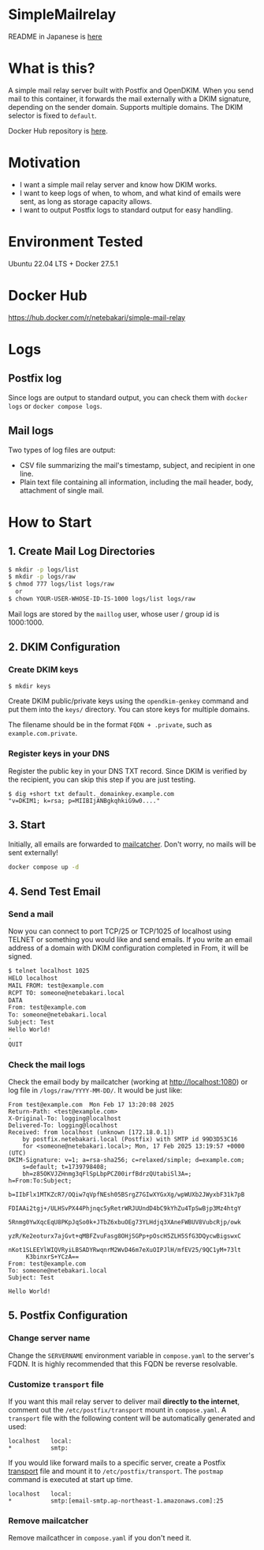 # SimpleMailrelay
README in Japanese is [here](README_JP.md)

# What is this?
A simple mail relay server built with Postfix and OpenDKIM. When you send mail to this container, it forwards the mail externally with a DKIM signature, depending on the sender domain. Supports multiple domains. The DKIM selector is fixed to `default`.

Docker Hub repository is [here](https://hub.docker.com/r/netebakari/ubuntu-postfix-opendkim).

# Motivation
* I want a simple mail relay server and know how DKIM works.
* I want to keep logs of when, to whom, and what kind of emails were sent, as long as storage capacity allows.
* I want to output Postfix logs to standard output for easy handling.

# Environment Tested
Ubuntu 22.04 LTS + Docker 27.5.1

# Docker Hub
https://hub.docker.com/r/netebakari/simple-mail-relay


# Logs
## Postfix log
Since logs are output to standard output, you can check them with `docker logs` or `docker compose logs`.

## Mail logs
Two types of log files are output:
* CSV file summarizing the mail's timestamp, subject, and recipient in one line.
* Plain text file containing all information, including the mail header, body, attachment of single mail.


# How to Start
## 1. Create Mail Log Directories
```sh
$ mkdir -p logs/list
$ mkdir -p logs/raw
$ chmod 777 logs/list logs/raw
  or
$ chown YOUR-USER-WHOSE-ID-IS-1000 logs/list logs/raw
```

Mail logs are stored by the `maillog` user, whose user / group id is 1000:1000.

## 2. DKIM Configuration
### Create DKIM keys
```sh
$ mkdir keys
```

Create DKIM public/private keys using the `opendkim-genkey` command and put them into the `keys/` directory. You can store keys for multiple domains.

The filename should be in the format `FQDN + .private`, such as `example.com.private`.

### Register keys in your DNS
Register the public key in your DNS TXT record. Since DKIM is verified by the recipient, you can skip this step if you are just testing.

```
$ dig +short txt default._domainkey.example.com
"v=DKIM1; k=rsa; p=MIIBIjANBgkqhkiG9w0...."
```

## 3. Start
Initially, all emails are forwarded to [mailcatcher](https://hub.docker.com/r/schickling/mailcatcher/). Don't worry, no mails will be sent externally!

```sh
docker compose up -d
```

## 4. Send Test Email
### Send a mail
Now you can connect to port TCP/25 or TCP/1025 of localhost using TELNET or something you would like and send emails. If you write an email address of a domain with DKIM configuration completed in From, it will be signed.

```sh
$ telnet localhost 1025
HELO localhost
MAIL FROM: test@example.com
RCPT TO: someone@netebakari.local
DATA
From: test@example.com
To: someone@netebakari.local
Subject: Test
Hello World!
.
QUIT
```

### Check the mail logs
Check the email body by mailcatcher (working at [http://localhost:1080](http://localhost:1080)) or log file in `/logs/raw/YYYY-MM-DD/`. It would be just like:

```
From test@example.com  Mon Feb 17 13:20:08 2025
Return-Path: <test@example.com>
X-Original-To: logging@localhost
Delivered-To: logging@localhost
Received: from localhost (unknown [172.18.0.1])
	by postfix.netebakari.local (Postfix) with SMTP id 99D3D53C16
	for <someone@netebakari.local>; Mon, 17 Feb 2025 13:19:57 +0000 (UTC)
DKIM-Signature: v=1; a=rsa-sha256; c=relaxed/simple; d=example.com;
	s=default; t=1739798408;
	bh=z85OKVJZHnmg3qFlSpLbpPCZ00irfBdrzQUtabiSl3A=; h=From:To:Subject;
	b=IIbFlx1MTKZcR7/OQiw7qVpfNEsh05BSrgZ7GIwXYGxXg/wpWUXb2JWyxbF31k7pB
	 FDIAAi2tgj+/ULHSvPX44Phjnqc5yRetrWRJUUndD4bC9kYhZu4TpSwBjp3Mz4htgY
	 5Rnmg0YwXqcEqU8PKpJqSo0k+JTbZ6xbuOEg73YLHdjq3XAneFWBUV8VubcRjp/owk
	 yzR/Ke2eoturx7ajGvt+qMBFZvuFasg8OHjSGPp+pOscH5ZLH5SfG3DQycwBigswxC
	 nKot1SLEEYlWIQVRyiLBSADYRwqnrM2WvD46m7eXuOIPJlH/mfEV25/9QC1yM+73lt
	 K3binxrS+YCzA==
From: test@example.com
To: someone@netebakari.local
Subject: Test

Hello World!
```

## 5. Postfix Configuration
### Change server name
Change the `SERVERNAME` environment variable in `compose.yaml` to the server's FQDN. It is highly recommended that this FQDN be reverse resolvable.

### Customize `transport` file
If you want this mail relay server to deliver mail **directly to the internet**, comment out the `/etc/postfix/transport` mount in `compose.yaml`. A `transport` file with the following content will be automatically generated and used:

```
localhost   local:
*           smtp:
```

If you would like forward mails to a specific server, create a Postfix [transport](https://www.postfix.org/transport.5.html)⁠ file and mount it to `/etc/postfix/transport`. The `postmap` command is executed at start up time.

```
localhost   local:
*           smtp:[email-smtp.ap-northeast-1.amazonaws.com]:25
```

### Remove mailcatcher
Remove mailcathcer in `compose.yaml` if you don't need it.
